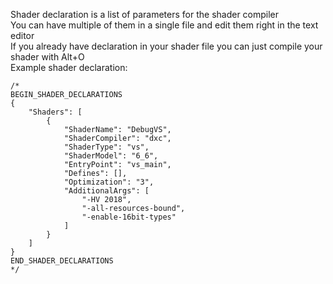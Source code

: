 Shader declaration is a list of parameters for the shader compiler  
You can have multiple of them in a single file and edit them right in the text editor  
If you already have declaration in your shader file you can just compile your shader with Alt+O  
Example shader declaration:
```
/*
BEGIN_SHADER_DECLARATIONS
{
    "Shaders": [
        {
            "ShaderName": "DebugVS",
            "ShaderCompiler": "dxc",
            "ShaderType": "vs",
            "ShaderModel": "6_6",
            "EntryPoint": "vs_main",
            "Defines": [],
            "Optimization": "3",
            "AdditionalArgs": [
                "-HV 2018",
                "-all-resources-bound",
                "-enable-16bit-types"
            ]
        }
    ]
}
END_SHADER_DECLARATIONS
*/
```